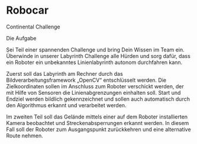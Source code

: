 # Robocar
Continental Challenge

Die Aufgabe

Sei Teil einer spannenden Challenge und bring Dein Wissen im Team ein. Überwinde in unserer Labyrinth Challenge alle Hürden und sorg dafür, dass ein Roboter ein unbekanntes Linienlabyrinth autonom durchfahren kann.

Zuerst soll das Labyrinth am Rechner durch das Bildverarbeitungsframework „OpenCV“ entschlüsselt werden. Die Zielkoordinaten sollen im Anschluss zum Roboter verschickt werden, der mit Hilfe von Sensoren die Linienabgrenzungen einhalten soll. Start und Endziel werden bildlich gekennzeichnet und sollen auch automatisch durch den Algorithmus erkannt und verarbeitet werden.

Im zweiten Teil soll das Gelände mittels einer auf dem Roboter installierten Kamera beobachtet und Streckenabsperrungen erkannt werden. In diesem Fall soll der Roboter zum Ausgangspunkt zurückkehren und eine alternative Route nehmen.
